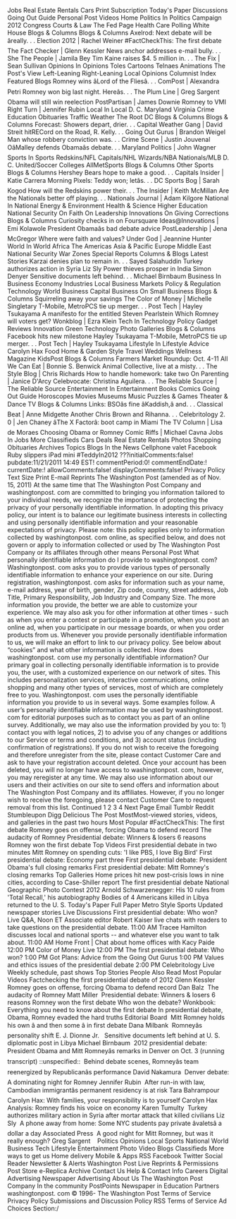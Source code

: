 Jobs Real Estate Rentals Cars Print Subscription Today's Paper Discussions Going Out Guide Personal Post Videos Home Politics In Politics Campaign 2012 Congress Courts & Law The Fed Page Health Care Polling White House Blogs & Columns Blogs & Columns Axelrod: Next debate will be âreally. . . Election 2012 | Rachel Weiner #FactCheckThis: The first debate The Fact Checker | Glenn Kessler News anchor addresses e-mail bully. . . She The People | Jamila Bey Tim Kaine raises $4. 5 million in. . . The Fix | Sean Sullivan Opinions In Opinions Toles Cartoons Telnaes Animations The Post's View Left-Leaning Right-Leaning Local Opinions Columnist Index Featured Blogs Romney wins âLord of the Fliesâ. . . ComPost | Alexandra Petri Romney won big last night. Hereâs. . . The Plum Line | Greg Sargent Obama will still win reelection PostPartisan | James Downie Romney to VMI Right Turn | Jennifer Rubin Local In Local D. C. Maryland Virginia Crime Education Obituaries Traffic Weather The Root DC Blogs & Columns Blogs & Columns Forecast: Showers depart, drier. . . Capital Weather Gang | David Streit hitRECord on the Road, R. Kelly. . . Going Out Gurus | Brandon Weigel Man whose robbery conviction was. . . Crime Scene | Justin Jouvenal OâMalley defends Obamaâs debate. . . Maryland Politics | John Wagner Sports In Sports Redskins/NFL Capitals/NHL Wizards/NBA Nationals/MLB D. C. United/Soccer Colleges AllMetSports Blogs & Columns Other Sports Blogs & Columns Hershey Bears hope to make a good. . . Capitals Insider | Katie Carrera Morning Pixels: Teddy won; letâs. . . DC Sports Bog | Sarah Kogod How will the Redskins power their. . . The Insider | Keith McMillan Are the Nationals better off playing. . . Nationals Journal | Adam Kilgore National In National Energy & Environment Health & Science Higher Education National Security On Faith On Leadership Innovations On Giving Corrections Blogs & Columns Curiosity checks in on Foursquare Ideas@Innovations | Emi Kolawole President Obamaâs bad debate advice PostLeadership | Jena McGregor Where were faith and values? Under God | Jeannine Hunter World In World Africa The Americas Asia & Pacific Europe Middle East National Security War Zones Special Reports Columns & Blogs Latest Stories Karzai denies plan to remain in. . . Sayed Salahuddin Turkey authorizes action in Syria Liz Sly Power thieves prosper in India Simon Denyer Sensitive documents left behind. . . Michael Birnbaum Business In Business Economy Industries Local Business Markets Policy & Regulation Technology World Business Capital Business On Small Business Blogs & Columns Squirreling away your savings The Color of Money | Michelle Singletary T-Mobile, MetroPCS tie up merger. . . Post Tech | Hayley Tsukayama A manifesto for the entitled Steven Pearlstein Which Romney will voters get? Wonkblog | Ezra Klein Tech In Technology Policy Gadget Reviews Innovation Green Technology Photo Galleries Blogs & Columns Facebook hits new milestone Hayley Tsukayama T-Mobile, MetroPCS tie up merger. . . Post Tech | Hayley Tsukayama Lifestyle In Lifestyle Advice Carolyn Hax Food Home & Garden Style Travel Weddings Wellness Magazine KidsPost Blogs & Columns Farmers Market Roundup: Oct. 4-11 All We Can Eat | Bonnie S. Benwick Animal Collective, live at a misty. . . The Style Blog | Chris Richards How to handle homework: take two On Parenting | Janice D'Arcy Celebvocate: Christina Aguilera. . . The Reliable Source | The Reliable Source Entertainment In Entertainment Books Comics Going Out Guide Horoscopes Movies Museums Music Puzzles & Games Theater & Dance TV Blogs & Columns Links: BSOâs fine âKaddish,â and. . . Classical Beat | Anne Midgette Another Chris Brown and Rihanna. . . Celebritology 2. 0 | Jen Chaney âThe X Factorâ: boot camp in Miami The TV Column | Lisa de Moraes Choosing Obama or Romney Comic Riffs | Michael Cavna Jobs In Jobs More Classifieds Cars Deals Real Estate Rentals Photos Shopping Obituaries Archives Topics Blogs In the News Cellphone valet Facebook Ruby slippers iPad mini #TeddyIn2012 ???initialComments:false! pubdate:11/21/2011 14:49 EST! commentPeriod:0! commentEndDate:! currentDate:! allowComments:false! displayComments:false! Privacy Policy Text Size Print E-mail Reprints The Washington Post (amended as of Nov. 15, 2011) At the same time that The Washington Post Company and washingtonpost. com are committed to bringing you information tailored to your individual needs, we recognize the importance of protecting the privacy of your personally identifiable information. In adopting this privacy policy, our intent is to balance our legitimate business interests in collecting and using personally identifiable information and your reasonable expectations of privacy. Please note: this policy applies only to information collected by washingtonpost. com online, as specified below, and does not govern or apply to information collected or used by The Washington Post Company or its affiliates through other means Personal Post What personally identifiable information do I provide to washingtonpost. com? Washingtonpost. com asks you to provide various types of personally identifiable information to enhance your experience on our site. During registration, washingtonpost. com asks for information such as your name, e-mail address, year of birth, gender, Zip code, country, street address, Job Title, Primary Responsibility, Job Industry and Company Size. The more information you provide, the better we are able to customize your experience. We may also ask you for other information at other times - such as when you enter a contest or participate in a promotion, when you post an online ad, when you participate in our message boards, or when you order products from us. Whenever you provide personally identifiable information to us, we will make an effort to link to our privacy policy. See below about “cookies” and what other information is collected. How does washingtonpost. com use my personally identifiable information? Our primary goal in collecting personally identifiable information is to provide you, the user, with a customized experience on our network of sites. This includes personalization services, interactive communications, online shopping and many other types of services, most of which are completely free to you. Washingtonpost. com uses the personally identifiable information you provide to us in several ways. Some examples follow. A user’s personally identifiable information may be used by washingtonpost. com for editorial purposes such as to contact you as part of an online survey. Additionally, we may also use the information provided by you to: 1) contact you with legal notices, 2) to advise you of any changes or additions to our Service or terms and conditions, and 3) account status (including confirmation of registrations). If you do not wish to receive the foregoing and therefore unregister from the site, please contact Customer Care and ask to have your registration account deleted. Once your account has been deleted, you will no longer have access to washingtonpost. com, however, you may reregister at any time. We may also use information about our users and their activities on our site to send offers and information about The Washington Post Company and its affiliates. However, if you no longer wish to receive the foregoing, please contact Customer Care to request removal from this list. Continued 1 2 3 4 Next Page Email Tumblr Reddit Stumbleupon Digg Delicious The Post MostMost-viewed stories, videos, and galleries in the past two hours Most Popular #FactCheckThis: The first debate Romney goes on offense, forcing Obama to defend record The audacity of Romney Presidential debate: Winners & losers 6 reasons Romney won the first debate Top Videos First presidential debate in two minutes Mitt Romney on spending cuts: 'I like PBS, I love Big Bird' First presidential debate: Economy part three First presidential debate: President Obama's full closing remarks First presidential debate: Mitt Romney's closing remarks Top Galleries Home prices hit new post-crisis lows in nine cities, according to Case-Shiller report The first presidential debate National Geographic Photo Contest 2012 Arnold Schwarzenegger: His 10 rules from 'Total Recall,' his autobiography Bodies of 4 Americans killed in Libya returned to the U. S. Today's Paper Full Paper Metro Style Sports Updated newspaper stories Live Discussions First presidential debate: Who won? Live Q&A, Noon ET Associate editor Robert Kaiser live chats with readers to take questions on the presidential debate. 11:00 AM Tracee Hamilton discusses local and national sports -- and whatever else you want to talk about. 11:00 AM Home Front | Chat about home offices with Kacy Paide 12:00 PM Color of Money Live 12:00 PM The first presidential debate: Who won? 1:00 PM Got Plans: Advice from the Going Out Gurus 1:00 PM Values and ethics issues of the presidential debate 2:00 PM Celebritology Live Weekly schedule, past shows Top Stories People Also Read Most Popular Videos Factchecking the first presidential debate of 2012 Glenn Kessler  Romney goes on offense, forcing Obama to defend record Dan Balz  The audacity of Romney Matt Miller  Presidential debate: Winners & losers 6 reasons Romney won the first debate Who won the debate? Wonkbook: Everything you need to know about the first debate In presidential debate, Obama, Romney evaded the hard truths Editorial Board  Mitt Romney holds his own â and then some â in first debate Dana Milbank  Romneyâs personality shift E. J. Dionne Jr.   Sensitive documents left behind at U. S. diplomatic post in Libya Michael Birnbaum  2012 presidential debate: President Obama and Mitt Romneyâs remarks in Denver on Oct. 3 (running transcript) ::unspecified::  Behind debate scenes, Romneyâs team reenergized by Republicanâs performance David Nakamura  Denver debate: A dominating night for Romney Jennifer Rubin  After run-in with law, Cambodian immigrantâs permanent residency is at risk Tara Bahrampour  Carolyn Hax: With families, your responsibility is to yourself Carolyn Hax  Analysis: Romney finds his voice on economy Karen Tumulty  Turkey authorizes military action in Syria after mortar attack that killed civilians Liz Sly  A phone away from home: Some NYC students pay private âvaletsâ a dollar a day Associated Press  A good night for Mitt Romney, but was it really enough? Greg Sargent    Politics Opinions Local Sports National World Business Tech Lifestyle Entertainment Photo Video Blogs Classifieds More ways to get us Home delivery Mobile & Apps RSS Facebook Twitter Social Reader Newsletter & Alerts Washington Post Live Reprints & Permissions Post Store e-Replica Archive Contact Us Help & Contact Info Careers Digital Advertising Newspaper Advertising About Us The Washington Post Company In the community PostPoints Newspaper in Education Partners washingtonpost. com © 1996- The Washington Post Terms of Service Privacy Policy Submissions and Discussion Policy RSS Terms of Service Ad Choices Section:/